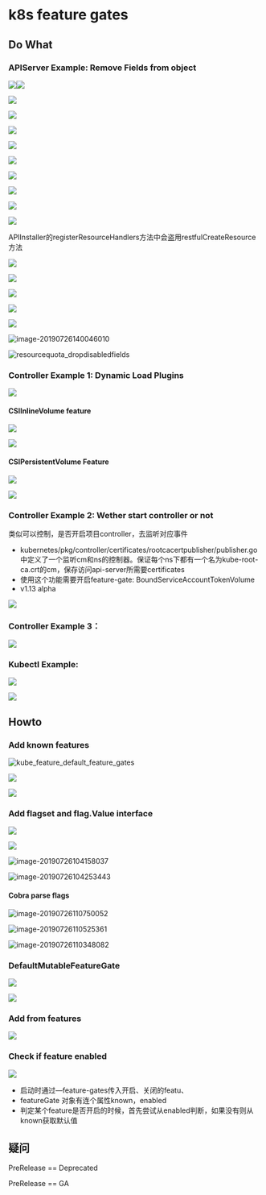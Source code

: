 # k8s feature gates



## Do What

### APIServer Example: Remove Fields from object

![](./assets/img/apiserver_main_func.png)![](./assets/img/newapiservercommand_func.png)

![](./assets/img/run_func.png)

![](./assets/img/createserverchain_func.png)

![](./assets/img/createkubeapiserver_func.png)



![](./assets/img/completedconfig_new_method.png)

![](./assets/img/master_installapis_method.png)

![](./assets/img/genericapiserver_installapigroups_method.png)

![](./assets/img/genericapiserver_installapiresources_method.png)

![](./assets/img/apigroupversion_installrest_method.png)

![](./assets/img/apiinstaller_install_method.png)

APIInstaller的registerResourceHandlers方法中会盗用restfulCreateResource方法

![](./assets/img/restfulcreateresource_func.png)

![](./assets/img/createresource_func.png)

![](./assets/img/namedcreateradapter_create_method.png)

![](./assets/img/store_create_method.png)

![](./assets/img/before_create_func.png)

![image-20190726140046010](./assets/img/resource_quota_strategy_prepare_for_xxx_method.png)

![resourcequota_dropdisabledfields](./assets/img/resourcequota_dropdisabledfields.png)

### Controller Example 1: Dynamic Load Plugins

![](./assets/img/newcontrollerinitializers_func.png)

#### CSIInlineVolume feature

![](./assets/img/startpersistentvolumebindercontroller_func.png)

![](./assets/img/probecontrollervolumeplugins_func.png)

#### CSIPersistentVolume Feature

![](./assets/img/startAttachDetachController_func.png)

![](./assets/img/probeattachablevolumeplugins_func.png)

### Controller Example 2: Wether start controller or not

类似可以控制，是否开启项目controller，去监听对应事件

- kubernetes/pkg/controller/certificates/rootcacertpublisher/publisher.go中定义了一个监听cm和ns的控制器。保证每个ns下都有一个名为kube-root-ca.crt的cm，保存访问api-server所需要certificates
- 使用这个功能需要开启feature-gate: BoundServiceAccountTokenVolume
- v1.13 alpha

![](./assets/img/startrootcapublisher_func.png)

### Controller Example 3：

![](./assets/img/startnodelifecyclecontroller_func.png)

### Kubectl Example:

![](./assets/img/unsecuredependencies_func.png)

![](./assets/img/probevolumeplugins_func.png)

## Howto

### Add known features

![kube_feature_default_feature_gates](./assets/img/kube_feature_default_feature_gates.png)

![](./assets/img/apiextensions_apiserver_default_feature_gates.png)

![](./assets/img/apiserver_default_feature_gates.png)

### Add flagset and flag.Value interface

![](./assets/img/apiserver_addflag.png)

![](./assets/img/feature_gate_set_method.png)

![image-20190726104158037](./assets/img/feature_gate_setfrommap_method.png)

![image-20190726104253443](./assets/img/feature_gate_string_and_type_method.png)

#### Cobra parse flags

![image-20190726110750052](./assets/img/cobra_Execute_and_Executec_method.png)

![image-20190726110525361](./assets/img/cobra_execure_method.png)

![image-20190726110348082](./assets/img/cobra_parseflags_method.png)

### DefaultMutableFeatureGate

![](./assets/img/default_mutable_feature_gate_struct.png)

![](./assets/img/new_feature_gate.png)

### Add from features

![](./assets/img/feature_gate_add_method.png)

### Check if feature enabled

![](./assets/img/feature_gate_enable_method.png)

- 启动时通过—feature-gates传入开启、关闭的featu、
- featureGate 对象有连个属性known，enabled
- 判定某个feature是否开启的时候，首先尝试从enabled判断，如果没有则从known获取默认值

## 疑问

PreRelease == Deprecated

PreRelease == GA